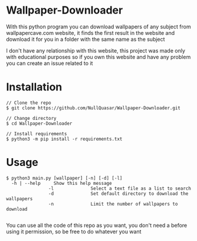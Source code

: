 # Wallpaper-Downloader
With this python program you can download wallpapers of any subject from wallpapercave.com website, it finds the first result in the website and download it for you in a folder with the same name as the subject

I don't have any relationship with this website, this project was made only with educational purposes so if you own this website and have any problem you can create an issue related to it


# Installation

```
// Clone the repo
$ git clone https://github.com/NullQuasar/Wallpaper-Downloader.git

// Change directory
$ cd Wallpaper-Downloader

// Install requirements
$ python3 -m pip install -r requirements.txt
```

# Usage
```
$ python3 main.py [wallpaper] [-n] [-d] [-l]
  -h | --help     Show this help message
                -l              Select a text file as a list to search
                -d              Set default directory to download the wallpapers
                -n              Limit the number of wallpapers to download
                
```




You can use all the code of this repo as you want, you don't need a before using it permission, so be free to do whatever you want
